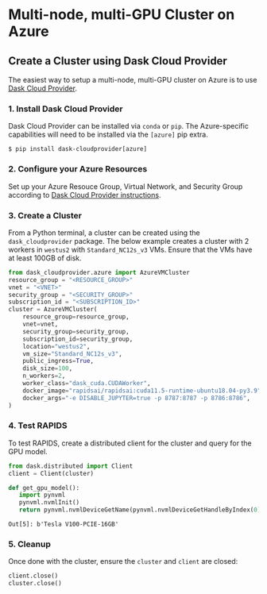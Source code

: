 # Multi-node, multi-GPU Cluster on Azure

## Create a Cluster using Dask Cloud Provider

The easiest way to setup a multi-node, multi-GPU cluster on Azure is to use [Dask Cloud Provider](https://cloudprovider.dask.org/en/latest/index.html).

### 1. Install Dask Cloud Provider

Dask Cloud Provider can be installed via `conda` or `pip`. The Azure-specific capabilities will need to be installed via the `[azure]` pip extra.

```shell
$ pip install dask-cloudprovider[azure]
```

### 2. Configure your Azure Resources

Set up your Azure Resouce Group, Virtual Network, and Security Group according to [Dask Cloud Provider instructions](https://cloudprovider.dask.org/en/latest/azure.html#authentication).

### 3. Create a Cluster

From a Python terminal, a cluster can be created using the `dask_cloudprovider` package. The below example creates a cluster with 2 workers in `westus2` with `Standard_NC12s_v3` VMs. Ensure that the VMs have at least 100GB of disk.

```python
from dask_cloudprovider.azure import AzureVMCluster
resource_group = "<RESOURCE_GROUP>"
vnet = "<VNET>"
security_group = "<SECURITY_GROUP>"
subscription_id = "<SUBSCRIPTION_ID>"
cluster = AzureVMCluster(
    resource_group=resource_group,
    vnet=vnet,
    security_group=security_group,
    subscription_id=security_group,
    location="westus2",
    vm_size="Standard_NC12s_v3",
    public_ingress=True,
    disk_size=100,
    n_workers=2,
    worker_class="dask_cuda.CUDAWorker",
    docker_image="rapidsai/rapidsai:cuda11.5-runtime-ubuntu18.04-py3.9",
    docker_args="-e DISABLE_JUPYTER=true -p 8787:8787 -p 8786:8786",
)
```

### 4. Test RAPIDS

To test RAPIDS, create a distributed client for the cluster and query for the GPU model.

```python
from dask.distributed import Client
client = Client(cluster)

def get_gpu_model():
   import pynvml
   pynvml.nvmlInit()
   return pynvml.nvmlDeviceGetName(pynvml.nvmlDeviceGetHandleByIndex(0))
```

```shell
Out[5]: b'Tesla V100-PCIE-16GB'
```

### 5. Cleanup

Once done with the cluster, ensure the `cluster` and `client` are closed:

```python
client.close()
cluster.close()
```

